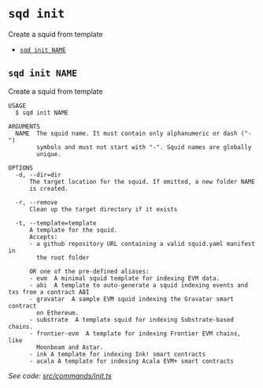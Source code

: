 `sqd init`
==========

Create a squid from template

* [`sqd init NAME`](#sqd-init-name)

## `sqd init NAME`

Create a squid from template

```
USAGE
  $ sqd init NAME

ARGUMENTS
  NAME  The squid name. It must contain only alphanumeric or dash ("-") 
        symbols and must not start with "-". Squid names are globally 
        unique.

OPTIONS
  -d, --dir=dir
      The target location for the squid. If omitted, a new folder NAME 
      is created.

  -r, --remove
      Clean up the target directory if it exists

  -t, --template=template
      A template for the squid. 
      Accepts:
      - a github repository URL containing a valid squid.yaml manifest in 
        the root folder
      
      OR one of the pre-defined aliases:
      - evm  A minimal squid template for indexing EVM data.
      - abi  A template to auto-generate a squid indexing events and txs from a contract ABI
      - gravatar  A sample EVM squid indexing the Gravatar smart contract 
        on Ethereum.
      - substrate  A template squid for indexing Substrate-based chains.
      - frontier-evm  A template for indexing Frontier EVM chains, like 
        Moonbeam and Astar.
      - ink A template for indexing Ink! smart contracts
      - acala A template for indexing Acala EVM+ smart contracts
```

_See code: [src/commands/init.ts](https://github.com/subsquid/squid-cli/tree/master/src/commands/init.ts)_
